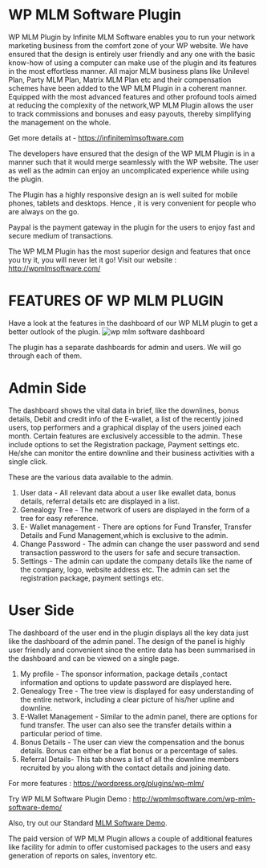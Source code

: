 # WP MLM Software Plugin

WP MLM Plugin by Infinite MLM Software enables you to run your network marketing business from the comfort zone of your WP website. We have ensured that the design is entirely user friendly and any one with the basic know-how of using a computer can make use of the plugin and its features in the most effortless manner. All major MLM business plans like Unilevel Plan, Party MLM Plan, Matrix MLM Plan etc and their compensation schemes have been added to the WP MLM Plugin in a coherent manner. Equipped with the most advanced features and  other profound tools aimed at reducing the complexity of the network,WP MLM Plugin allows the user to track commissions and bonuses and easy payouts, thereby simplifying the management on the whole. 

Get more details at - https://infinitemlmsoftware.com

The developers have ensured that the design of the WP MLM Plugin is in a manner such that it would merge seamlessly with the WP website. The user as well as the admin can enjoy an uncomplicated experience while using the plugin.

The Plugin has a highly responsive design an is well suited for mobile phones, tablets and desktops. Hence , it is very convenient for people who are always on the go.

Paypal is the payment gateway in the plugin for the users to enjoy fast and secure medium of transactions.

The WP MLM Plugin has the most superior design and features that once you try it, you will never let it go!
     Visit our website : http://wpmlmsoftware.com/ 

# FEATURES OF WP MLM PLUGIN
Have a look at the features in the dashboard of our WP MLM plugin to get a better outlook of the plugin.
![wp mlm software dashboard](https://user-images.githubusercontent.com/41327270/43835082-2778297e-9b2e-11e8-8c9b-e4aba55fbdd7.png)

The plugin has a separate dashboards for admin and users. We will go through each of them.
# Admin Side 
The dashboard shows the vital data in brief, like the downlines, bonus details, Debit and credit info of the E-wallet, a list of the recently joined users, top performers and a graphical display of the users joined each month. Certain features are exclusively accessible to the admin. These include options to set the Registration package, Payment settings etc. He/she can monitor the entire downline and their business activities with a single click.

These are the various data available to the admin.
1. User data - All relevant data about a user like ewallet data, bonus details, referral details etc are displayed in a list.
2. Genealogy Tree - The network of users are displayed in the form of a tree for easy reference. 
3. E- Wallet management - There are options for Fund Transfer, Transfer Details and Fund Management,which is exclusive to the admin.
4. Change Password - The admin can change the user password and send transaction password to the users for safe and secure transaction.
5. Settings - The admin can update the company details like the name of the company, logo, website address etc. The admin can set the registration package, payment settings etc.

# User Side
The dashboard of the user end in the plugin displays all the key data just like the dashboard of the admin panel. The design of the panel is highly user friendly and convenient since the entire data has been summarised in the dashboard and can be viewed on a single page. 
1. My profile - The sponsor information, package details ,contact information and options to update password are displayed here.
2. Genealogy Tree -  The tree view is displayed for easy understanding of the entire network, including a clear picture of his/her upline and downline.
3. E-Wallet Management -  Similar to the admin panel, there are options for fund transfer. The user can also see the transfer details within a particular period of time.
4. Bonus Details - The user can view the compensation and the bonus details. Bonus can either be a flat bonus or a percentage of sales.
5. Referral Details- This tab shows a list of all the downline members recruited by you along with the contact details and joining date.

For more features : https://wordpress.org/plugins/wp-mlm/

Try WP MLM Software Plugin Demo : http://wpmlmsoftware.com/wp-mlm-software-demo/ 

Also, try out our Standard [MLM Software Demo](https://infinitemlmsoftware.com/preset-demo.php).

The paid version of WP MLM Plugin allows a couple of additional features like facility for admin to offer customised packages to the users and easy generation of reports on sales, inventory etc.




